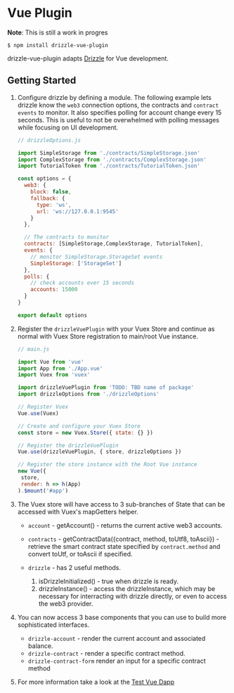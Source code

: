 # Vue Plugin

**Note**: This is still a work in progres

```
$ npm install drizzle-vue-plugin
```

drizzle-vue-plugin adapts [Drizzle](https://github.com/trufflesuite/drizzle) for Vue development.

## Getting Started

1. Configure drizzle by defining a module. The following example lets drizzle
   know the `web3` connection options, the contracts and `contract events` to
   monitor. It also specifies polling for account change every 15 seconds. This
   is useful to not be overwhelmed with polling messages while focusing on UI
   development.

   ```js
   // drizzleOptions.js

   import SimpleStorage from './contracts/SimpleStorage.json'
   import ComplexStorage from './contracts/ComplexStorage.json'
   import TutorialToken from './contracts/TutorialToken.json'

   const options = {
     web3: {
       block: false,
       fallback: {
         type: 'ws',
         url: 'ws://127.0.0.1:9545'
       }
     },

     // The contracts to monitor
     contracts: [SimpleStorage,ComplexStorage, TutorialToken],
     events: {
       // monitor SimpleStorage.StorageSet events
       SimpleStorage: ['StorageSet']
     },
     polls: {
       // check accounts ever 15 seconds
       accounts: 15000
     }
   }

   export default options
   ```

1. Register the `drizzleVuePlugin` with your Vuex Store and continue as normal
   with Vuex Store registration to main/root Vue instance.

   ```js
   // main.js

   import Vue from 'vue'
   import App from './App.vue'
   import Vuex from 'vuex'

   import drizzleVuePlugin from 'TODO: TBD name of package'
   import drizzleOptions from './drizzleOptions'

   // Register Vuex
   Vue.use(Vuex)

   // Create and configure your Vuex Store
   const store = new Vuex.Store({ state: {} })

   // Register the drizzleVuePlugin
   Vue.use(drizzleVuePlugin, { store, drizzleOptions })

   // Register the store instance with the Root Vue instance
   new Vue({
    store,
    render: h => h(App)
   ).$mount('#app')
   ```

1. The Vuex store will have access to 3 sub-branches of State that can be
   accessed with Vuex's mapGetters helper.
   * `account` - getAccount() - returns the current active web3 accounts.

   * `contracts` - getContractData({contract, method, toUtf8, toAscii}) -
       retrieve the smart contract state specified by `contract.method` and
       convert toUtf, or toAscii if specified.

   * `drizzle` - has 2 useful methods.
      1. isDrizzleInitialized() - true when drizzle is ready.
      1. drizzleInstance() - access the drizzleInstance, which may be necessary
         for interracting with drizzle directly, or even to access the web3
         provider.

1. You can now access 3 base components that you can use to build more
   sophisticated interfaces.
   * `drizzle-account` - render the current account and associated balance.
   * `drizzle-contract` - render a specific contract method.
   * `drizzle-contract-form` render an input for a specific contract method

1. For more information take a look at the [Test Vue
   Dapp](./test-app/vapp/README.md)

